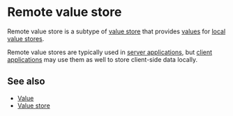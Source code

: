 # Remote value store

Remote value store is a subtype of [value store](def://) that provides [values](def://) 
for [local value stores](def://).

Remote value stores are typically used in [server applications](def://), but
[client applications](def://) may use them as well to store client-side data locally.

## See also

- [Value](guide://)
- [Value store](guide://)
